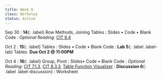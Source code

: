 ```yaml
---
title: Week 6 
class: Berkeley
status: Active
---
```


Sep 30 
: **14**{: .label} Row Methods, Joining Tables
  : Slides &#8226; Code &#8226; Blank Code
: *Optional Reading:* [CIT 8.4](https://inferentialthinking.com/chapters/08/4/Joining_Tables_by_Columns.html)

Oct 2
: **15**{: .label} Tables
  : Slides &#8226; Code &#8226; Blank Code
: **Lab 5**{: .label .label-lab}  Tables &nbsp;**Due Oct 2 @ 11:00PM**

Oct 4
: **16**{: .label} Group, Pivot
  : Slides&#8226; Code &#8226; Blank Code
: *Optional Reading:* [CIT 7.1.3](https://inferentialthinking.com/chapters/07/1/Visualizing_Categorical_Distributions.html?highlight=group#grouping-categorical-data), [CIT 8.3.3](https://inferentialthinking.com/chapters/08/3/Cross-Classifying_by_More_than_One_Variable.html?highlight=pivot#pivot-tables-rearranging-the-output-of-group), [Table Function Visualizer](http://data8.org/interactive_table_functions/)
: **Discussion 6**{: .label .label-discussion}
  : Worksheet 
  <!--&#8226; [Solutions](./assignments/disc01-sols.pdf) -->
